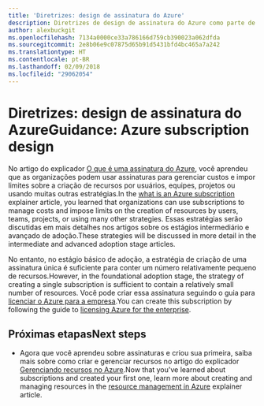 ```yaml
---
title: 'Diretrizes: design de assinatura do Azure'
description: Diretrizes de design de assinatura do Azure como parte de uma estratégia básica de adoção da nuvem
author: alexbuckgit
ms.openlocfilehash: 7134a0000ce33a786166d759cb390023a062dfda
ms.sourcegitcommit: 2e8b06e9c07875d65b91d5431bfd4bc465a7a242
ms.translationtype: HT
ms.contentlocale: pt-BR
ms.lasthandoff: 02/09/2018
ms.locfileid: "29062054"
---
```

# <a name="guidance-azure-subscription-design"></a><span data-ttu-id="d56f2-103">Diretrizes: design de assinatura do Azure</span><span class="sxs-lookup"><span data-stu-id="d56f2-103">Guidance: Azure subscription design</span></span> 

<span data-ttu-id="d56f2-104">No artigo do explicador [O que é uma assinatura do Azure](subscription-explainer.md), você aprendeu que as organizações podem usar assinaturas para gerenciar custos e impor limites sobre a criação de recursos por usuários, equipes, projetos ou usando muitas outras estratégias.</span><span class="sxs-lookup"><span data-stu-id="d56f2-104">In the [what is an Azure subscription](subscription-explainer.md) explainer article, you learned that organizations can use subscriptions to manage costs and impose limits on the creation of resources by users, teams, projects, or using many other strategies.</span></span> <span data-ttu-id="d56f2-105">Essas estratégias serão discutidas em mais detalhes nos artigos sobre os estágios intermediário e avançado de adoção.</span><span class="sxs-lookup"><span data-stu-id="d56f2-105">These strategies will be discussed in more detail in the intermediate and advanced adoption stage articles.</span></span>

<span data-ttu-id="d56f2-106">No entanto, no estágio básico de adoção, a estratégia de criação de uma assinatura única é suficiente para conter um número relativamente pequeno de recursos.</span><span class="sxs-lookup"><span data-stu-id="d56f2-106">However, in the foundational adoption stage, the strategy of creating a single subscription is sufficient to contain a relatively small number of resources.</span></span> <span data-ttu-id="d56f2-107">Você pode criar essa assinatura seguindo o guia para [licenciar o Azure para a empresa][azure-enterprise-licensing].</span><span class="sxs-lookup"><span data-stu-id="d56f2-107">You can create this subscription by following the guide to [licensing Azure for the enterprise][azure-enterprise-licensing].</span></span>

## <a name="next-steps"></a><span data-ttu-id="d56f2-108">Próximas etapas</span><span class="sxs-lookup"><span data-stu-id="d56f2-108">Next steps</span></span>

* <span data-ttu-id="d56f2-109">Agora que você aprendeu sobre assinaturas e criou sua primeira, saiba mais sobre como criar e gerenciar recursos no artigo do explicador [Gerenciando recursos no Azure](resource-manager-explainer.md).</span><span class="sxs-lookup"><span data-stu-id="d56f2-109">Now that you've learned about subscriptions and created your first one, learn more about creating and managing resources in the [resource management in Azure](resource-manager-explainer.md) explainer article.</span></span>

[azure-enterprise-licensing]: https://azure.microsoft.com/pricing/enterprise-agreement
